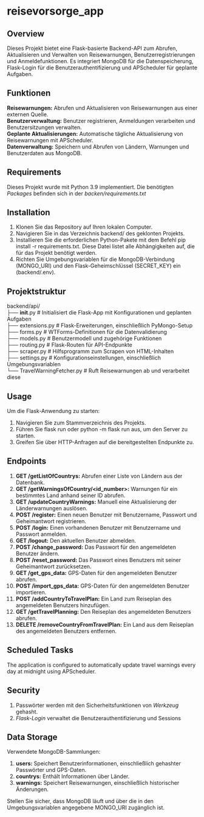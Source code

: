 # reisevorsorge_app


## Overview
Dieses Projekt bietet eine Flask-basierte Backend-API zum Abrufen, Aktualisieren und Verwalten von Reisewarnungen, Benutzerregistrierungen und Anmeldefunktionen. Es integriert MongoDB für die Datenspeicherung, Flask-Login für die Benutzerauthentifizierung und APScheduler für geplante Aufgaben.

## Funktionen
**Reisewarnungen:** Abrufen und Aktualisieren von Reisewarnungen aus einer externen Quelle.<br>
**Benutzerverwaltung:** Benutzer registrieren, Anmeldungen verarbeiten und Benutzersitzungen verwalten.<br>
**Geplante Aktualisierungen:** Automatische tägliche Aktualisierung von Reisewarnungen mit APScheduler.<br>
**Datenverwaltung:** Speichern und Abrufen von Ländern, Warnungen und Benutzerdaten aus MongoDB.<br>

## Requirements
Dieses Projekt wurde mit Python 3.9 implementiert. Die benötigten *Packages* befinden sich in der *backen/requirements.txt*<br>

## Installation
1. Klonen Sie das Repository auf Ihren lokalen Computer.<br>
2. Navigieren Sie in das Verzeichnis backend/ des geklonten Projekts.<br>
3. Installieren Sie die erforderlichen Python-Pakete mit dem Befehl pip install -r requirements.txt. Diese Datei listet alle Abhängigkeiten auf, die für das Projekt benötigt werden.<br>
4. Richten Sie Umgebungsvariablen für die MongoDB-Verbindung (MONGO_URI) und den Flask-Geheimschlüssel (SECRET_KEY) ein (backend/.env).<br>

## Projektstruktur
backend/api/<br>
├── __init__.py             # Initialisiert die Flask-App mit Konfigurationen und geplanten Aufgaben<br>
├── extensions.py           # Flask-Erweiterungen, einschließlich PyMongo-Setup<br>
├── forms.py                # WTForms-Definitionen für die Datenvalidierung<br>
├── models.py               # Benutzermodell und zugehörige Funktionen<br>
├── routing.py              # Flask-Routen für API-Endpunkte<br>
├── scraper.py              # Hilfsprogramm zum Scrapen von HTML-Inhalten<br>
├── settings.py             # Konfigurationseinstellungen, einschließlich Umgebungsvariablen<br>
└── TravelWarningFetcher.py # Ruft Reisewarnungen ab und verarbeitet diese<br>

## Usage
Um die Flask-Anwendung zu starten:<br>
1. Navigieren Sie zum Stammverzeichnis des Projekts.<br>
2. Führen Sie flask run oder python -m flask run aus, um den Server zu starten.<br>
3. Greifen Sie über HTTP-Anfragen auf die bereitgestellten Endpunkte zu.<br>

## Endpoints
1. **GET /getListOfCountrys:** Abrufen einer Liste von Ländern aus der Datenbank.<br>
2. **GET /getWarningsOfCountry/<id_number>:** Warnungen für ein bestimmtes Land anhand seiner ID abrufen.<br>
3. **GET /updateCountryWarnings:** Manuell eine Aktualisierung der Länderwarnungen auslösen.<br>
4. **POST /register:** Einen neuen Benutzer mit Benutzername, Passwort und Geheimantwort registrieren.<br>
5. **POST /login:** Einen vorhandenen Benutzer mit Benutzername und Passwort anmelden.<br>
6. **GET /logout:** Den aktuellen Benutzer abmelden.<br>
7. **POST /change_password:** Das Passwort für den angemeldeten Benutzer ändern.<br>
8. **POST /reset_password:** Das Passwort eines Benutzers mit seiner Geheimantwort zurücksetzen.<br>
9. **GET /get_gps_data:** GPS-Daten für den angemeldeten Benutzer abrufen.<br>
10. **POST /import_gps_data:** GPS-Daten für den angemeldeten Benutzer importieren.<br>
11. **POST /addCountryToTravelPlan:** Ein Land zum Reiseplan des angemeldeten Benutzers hinzufügen.<br>
12. **GET /getTravelPlanning:** Den Reiseplan des angemeldeten Benutzers abrufen.<br>
13. **DELETE /removeCountryFromTravelPlan:** Ein Land aus dem Reiseplan des angemeldeten Benutzers entfernen.<br>

## Scheduled Tasks
The application is configured to automatically update travel warnings every day at midnight using APScheduler.

## Security
1. Passwörter werden mit den Sicherheitsfunktionen von *Werkzeug* gehasht.<br>
2. *Flask-Login* verwaltet die Benutzerauthentifizierung und Sessions<br>

## Data Storage
Verwendete MongoDB-Sammlungen:
1. **users:** Speichert Benutzerinformationen, einschließlich gehashter Passwörter und GPS-Daten.<br>
2. **countrys:** Enthält Informationen über Länder.<br>
3. **warnings:** Speichert Reisewarnungen, einschließlich historischer Änderungen.<br>

Stellen Sie sicher, dass MongoDB läuft und über die in den Umgebungsvariablen angegebene MONGO_URI zugänglich ist.<br>